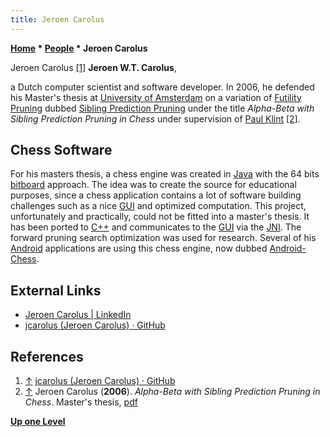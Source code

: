```yaml
---
title: Jeroen Carolus
---
```

**[Home](Home "Home") \* [People](People "People") \* Jeroen Carolus**



 [](https://github.com/jcarolus) Jeroen Carolus <a id="cite-note-1" href="#cite-ref-1">[1]</a> 
**Jeroen W.T. Carolus**,  

a Dutch computer scientist and software developer. In 2006, he defended his Master's thesis at [University of Amsterdam](https://en.wikipedia.org/wiki/University_of_Amsterdam) on a variation of [Futility Pruning](Futility_Pruning "Futility Pruning") dubbed [Sibling Prediction Pruning](Sibling_Prediction_Pruning "Sibling Prediction Pruning") under the title *Alpha-Beta with Sibling Prediction Pruning in Chess* under supervision of [Paul Klint](Mathematician#PKlint "Mathematician") <a id="cite-note-2" href="#cite-ref-2">[2]</a>. 



## Chess Software


For his masters thesis, a chess engine was created in [Java](Java "Java") with the 64 bits [bitboard](Bitboards "Bitboards") approach. The idea was to create the source for educational purposes, since a chess application contains a lot of software building challenges such as a nice [GUI](GUI "GUI") and optimized computation. This project, unfortunately and practically, could not be fitted into a master's thesis. It has been ported to [C++](Cpp "Cpp") and communicates to the [GUI](GUI "GUI") via the [JNI](https://en.wikipedia.org/wiki/Java_Native_Interface). The forward pruning search optimization was used for research. Several of his [Android](Android "Android") applications are using this chess engine, now dubbed [Android-Chess](index.php?title=Android-Chess&action=edit&redlink=1 "Android-Chess (page does not exist)").



## External Links


* [Jeroen Carolus | LinkedIn](https://www.linkedin.com/in/jeroencarolus/)
* [jcarolus (Jeroen Carolus) · GitHub](https://github.com/jcarolus)


## References


1. <a id="cite-ref-1" href="#cite-note-1">↑</a> [jcarolus (Jeroen Carolus) · GitHub](https://github.com/jcarolus)
2. <a id="cite-ref-2" href="#cite-note-2">↑</a>  Jeroen Carolus (**2006**). *Alpha-Beta with Sibling Prediction Pruning in Chess*. Master's thesis, [pdf](http://homepages.cwi.nl/%7Epaulk/theses/Carolus.pdf)

**[Up one Level](People "People")**







 
